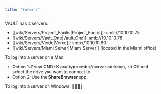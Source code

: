 ```yaml
---
title: "Servers"
---
```

VAULT has 4 servers:

- [[wiki/Servers/Project_Facilis|Project_Facilis]]: smb://10.10.10.75
- [[wiki/Servers/Vault_One|Vault_One]]: smb://10.10.10.78
- [[wiki/Servers/Verde|Verde]]: smb://10.10.10.80
- [[wiki/Servers/Miami Server|Miami Server]] (located in the Miami office)

To log into a server on a Mac:
- Option 1: Press CMD+K and type smb://(server address), hit OK and select the drive you want to connect to.
- Option 2: Use the **ShareBrowser** app.

To log into a server on Windows:
🤷‍♂️🤷‍♀️